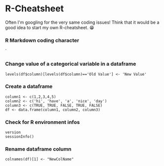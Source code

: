 # R-Cheatsheet

Often I'm googling for the very same coding issues! Think that it would be a good idea to start my own R-cheatsheet. :grin:

### R Markdown coding character
`
<br>

### Change value of a categorical variable in a dataframe
`levels(df$column)[levels(df$column)=='Old Value'] <- 'New Value'`
<br>

### Create a dataframe
`column1 <- c(1,2,3,4,5)`<br>
`column2 <- c('hi', 'have', 'a', 'nice', 'day')`<br>
`column3 <- c(TRUE, TRUE, FALSE, TRUE, FALSE)`<br>
`df <- data.frame(column1, column2, column3)`
<br>

### Check for R environment infos
`version`<br>
`sessionInfo()`
<br>

### Rename dataframe column
`colnames(df)[1] <- "NewColName"`
<br>

